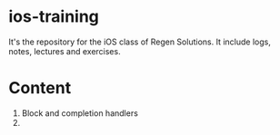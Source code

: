 # ios-training
It's the repository for the iOS class of Regen Solutions. It include logs, notes, lectures and exercises.

# Content
1. Block and completion handlers
2. 
